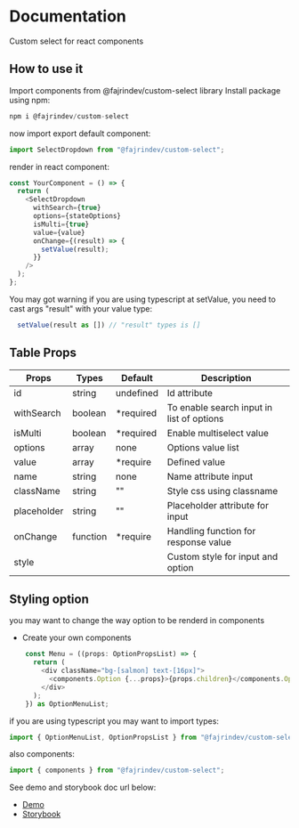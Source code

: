 # Documentation

Custom select for react components

## How to use it

Import components from @fajrindev/custom-select library
Install package using npm:

```js
npm i @fajrindev/custom-select
```

now import export default component:

```js
import SelectDropdown from "@fajrindev/custom-select";
```

render in react component:

```js
const YourComponent = () => {
  return (
    <SelectDropdown
      withSearch={true}
      options={stateOptions}
      isMulti={true}
      value={value}
      onChange={(result) => {
        setValue(result);
      }}
    />
  );
};
```

You may got warning if you are using typescript at setValue, you need to cast args "result" with your value type:

```js
  setValue(result as []) // "result" types is []
```

## Table Props

| Props       | Types    | Default    | Description                               |
| ----------- | -------- | ---------- | ----------------------------------------- |
| id          | string   | undefined  | Id attribute                              |
| withSearch  | boolean  | \*required | To enable search input in list of options |
| isMulti     | boolean  | \*required | Enable multiselect value                  |
| options     | array    | none       | Options value list                        |
| value       | array    | \*require  | Defined value                             |
| name        | string   | none       | Name attribute input                      |
| className   | string   | ""         | Style css using classname                 |
| placeholder | string   | ""         | Placeholder attribute for input           |
| onChange    | function | \*require  | Handling function for response value      |
| style       |          |            | Custom style for input and option         |

## Styling option

you may want to change the way option to be renderd in components

- Create your own components

```js
    const Menu = ((props: OptionPropsList) => {
      return (
        <div className="bg-[salmon] text-[16px]">
          <components.Option {...props}>{props.children}</components.Option>
        </div>
      );
    }) as OptionMenuList;
```

if you are using typescript you may want to import types:

```js
import { OptionMenuList, OptionPropsList } from "@fajrindev/custom-select";
```

also components:

```js
import { components } from "@fajrindev/custom-select";
```

See demo and storybook doc url below:

- [Demo](https://master--demo-custom-select-fajrin.netlify.app)
- [Storybook](https://master--storybook-custom-select-fajrin.netlify.app)
